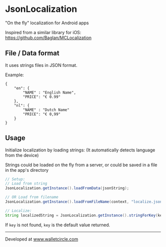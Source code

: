 # JsonLocalization
"On the fly" localization for Android apps

Inspired from a similar library for iOS: https://github.com/Baglan/MCLocalization

## File / Data format

It uses strings files in JSON format.

Example:

	{
	    "en": {
	        "NAME" : "English Name",
	        "PRICE": "€ 0.99" 
	    },
	    "nl": {
	        "NAME" : "Dutch Name"
	        "PRICE": "€ 0,99" 
	    }
	}

## Usage

Initialize localization by loading strings:
(It automatically detects language from the device)

Strings could be loaded on the fly from a server, or could be saved in a file in the app's directory

```Java
// Setup:
// Load from string
JsonLocalization.getInstance().loadFromData(jsonString);

// OR Load from filename 
JsonLocalization.getInstance().loadFromFileName(context, "localize.json");

// Localize:
String localizedString = JsonLocalization.getInstance().stringForKey(key);
```

If `key` is not found, `key` is the default value returned.

----
Developed at www.walletcircle.com
